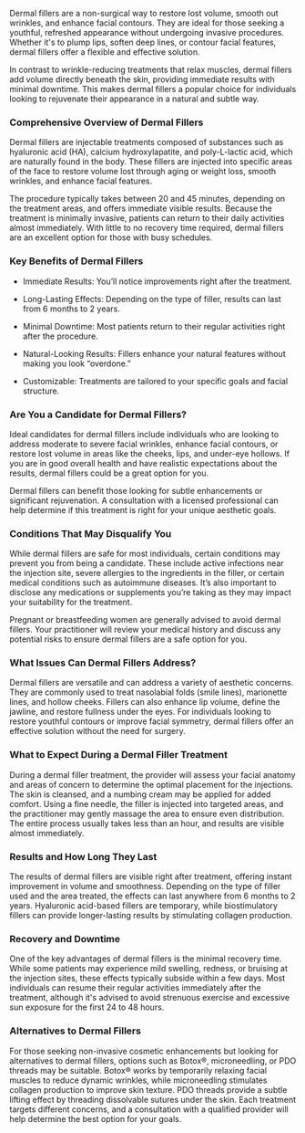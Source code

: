 <p class="services-details-two__text-2">
   Dermal fillers are a non-surgical way to restore lost volume, smooth out wrinkles, and enhance facial contours. They are ideal for those seeking a youthful, refreshed appearance without undergoing invasive procedures. Whether it's to plump lips, soften deep lines, or contour facial features, dermal fillers offer a flexible and effective solution.
</p>
<p class="services-details-two__text-2">
   In contrast to wrinkle-reducing treatments that relax muscles, dermal fillers add volume directly beneath the skin, providing immediate results with minimal downtime. This makes dermal fillers a popular choice for individuals looking to rejuvenate their appearance in a natural and subtle way.
</p>

<h3 class="services-details-two__title-2">
   Comprehensive Overview of Dermal Fillers
</h3>
<p class="services-details-two__text-2">
   Dermal fillers are injectable treatments composed of substances such as hyaluronic acid (HA), calcium hydroxylapatite, and poly-L-lactic acid, which are naturally found in the body. These fillers are injected into specific areas of the face to restore volume lost through aging or weight loss, smooth wrinkles, and enhance facial features.
</p>
<p class="services-details-two__text-2">
   The procedure typically takes between 20 and 45 minutes, depending on the treatment areas, and offers immediate visible results. Because the treatment is minimally invasive, patients can return to their daily activities almost immediately. With little to no recovery time required, dermal fillers are an excellent option for those with busy schedules.
</p>

<h3 class="services-details-two__title-2">
   Key Benefits of Dermal Fillers
</h3>
<ul class="services-details-two__points list-unstyled list-service">
   <li>
       <div class="icon">
           <span class="fa fa-check"></span>
       </div>
       <div class="text">
           <p>Immediate Results: You’ll notice improvements right after the treatment.</p>
       </div>
   </li>
   <li>
       <div class="icon">
           <span class="fa fa-check"></span>
       </div>
       <div class="text">
           <p>Long-Lasting Effects: Depending on the type of filler, results can last from 6 months to 2 years.</p>
       </div>
   </li>
   <li>
       <div class="icon">
           <span class="fa fa-check"></span>
       </div>
       <div class="text">
           <p>Minimal Downtime: Most patients return to their regular activities right after the procedure.</p>
       </div>
   </li>
   <li>
       <div class="icon">
           <span class="fa fa-check"></span>
       </div>
       <div class="text">
           <p>Natural-Looking Results: Fillers enhance your natural features without making you look “overdone.”</p>
       </div>
   </li>
   <li>
       <div class="icon">
           <span class="fa fa-check"></span>
       </div>
       <div class="text">
           <p>Customizable: Treatments are tailored to your specific goals and facial structure.</p>
       </div>
   </li>
</ul>

<h3 class="services-details-two__title-2">
   Are You a Candidate for Dermal Fillers?
</h3>
<p class="services-details-two__text-2">
   Ideal candidates for dermal fillers include individuals who are looking to address moderate to severe facial wrinkles, enhance facial contours, or restore lost volume in areas like the cheeks, lips, and under-eye hollows. If you are in good overall health and have realistic expectations about the results, dermal fillers could be a great option for you.
</p>
<p class="services-details-two__text-2">
   Dermal fillers can benefit those looking for subtle enhancements or significant rejuvenation. A consultation with a licensed professional can help determine if this treatment is right for your unique aesthetic goals.
</p>

<h3 class="services-details-two__title-2">
   Conditions That May Disqualify You
</h3>
<p class="services-details-two__text-2">
   While dermal fillers are safe for most individuals, certain conditions may prevent you from being a candidate. These include active infections near the injection site, severe allergies to the ingredients in the filler, or certain medical conditions such as autoimmune diseases. It’s also important to disclose any medications or supplements you’re taking as they may impact your suitability for the treatment.
</p>
<p class="services-details-two__text-2">
   Pregnant or breastfeeding women are generally advised to avoid dermal fillers. Your practitioner will review your medical history and discuss any potential risks to ensure dermal fillers are a safe option for you.
</p>

<h3 class="services-details-two__title-2">
   What Issues Can Dermal Fillers Address?
</h3>
<p class="services-details-two__text-2">
   Dermal fillers are versatile and can address a variety of aesthetic concerns. They are commonly used to treat nasolabial folds (smile lines), marionette lines, and hollow cheeks. Fillers can also enhance lip volume, define the jawline, and restore fullness under the eyes. For individuals looking to restore youthful contours or improve facial symmetry, dermal fillers offer an effective solution without the need for surgery.
</p>

<h3 class="services-details-two__title-2">
   What to Expect During a Dermal Filler Treatment
</h3>
<p class="services-details-two__text-2">
   During a dermal filler treatment, the provider will assess your facial anatomy and areas of concern to determine the optimal placement for the injections. The skin is cleansed, and a numbing cream may be applied for added comfort. Using a fine needle, the filler is injected into targeted areas, and the practitioner may gently massage the area to ensure even distribution. The entire process usually takes less than an hour, and results are visible almost immediately.
</p>

<h3 class="services-details-two__title-2">
   Results and How Long They Last
</h3>
<p class="services-details-two__text-2">
   The results of dermal fillers are visible right after treatment, offering instant improvement in volume and smoothness. Depending on the type of filler used and the area treated, the effects can last anywhere from 6 months to 2 years. Hyaluronic acid-based fillers are temporary, while biostimulatory fillers can provide longer-lasting results by stimulating collagen production.
</p>

<h3 class="services-details-two__title-2">
   Recovery and Downtime
</h3>
<p class="services-details-two__text-2">
   One of the key advantages of dermal fillers is the minimal recovery time. While some patients may experience mild swelling, redness, or bruising at the injection sites, these effects typically subside within a few days. Most individuals can resume their regular activities immediately after the treatment, although it's advised to avoid strenuous exercise and excessive sun exposure for the first 24 to 48 hours.
</p>

<h3 class="services-details-two__title-2">
   Alternatives to Dermal Fillers
</h3>
<p class="services-details-two__text-2">
   For those seeking non-invasive cosmetic enhancements but looking for alternatives to dermal fillers, options such as Botox®, microneedling, or PDO threads may be suitable. Botox® works by temporarily relaxing facial muscles to reduce dynamic wrinkles, while microneedling stimulates collagen production to improve skin texture. PDO threads provide a subtle lifting effect by threading dissolvable sutures under the skin. Each treatment targets different concerns, and a consultation with a qualified provider will help determine the best option for your goals.
</p>
